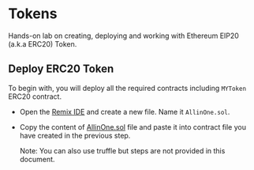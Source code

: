 # Tokens
Hands-on lab on creating, deploying and working with Ethereum EIP20 (a.k.a ERC20) Token.

## Deploy ERC20 Token
To begin with, you will deploy all the required contracts including ```MYToken``` ERC20 contract.

* Open the [Remix IDE](https://remix.ethereum.org) and create a new file. Name it ```AllinOne.sol```. 
* Copy the content of [AllinOne.sol](https://github.com/razi-rais/blockchain-workshop/blob/master/tokens/AllInOne.sol) file and paste it into contract file you have created in the previous step. 

  Note: You can also use truffle but steps are not provided in this document. 
  

